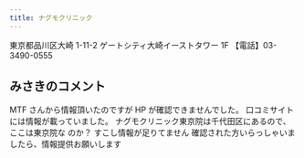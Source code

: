 ```yaml
---
title: ナグモクリニック
---
```

東京都品川区大崎 1-11-2
ゲートシティ大崎イーストタワー 1F
【電話】03-3490-0555
## みさきのコメント
MTF さんから情報頂いたのですが HP が確認できませんでした。 口コミサイトには情報が載っていました。
ナグモクリニック東京院は千代田区にあるので、ここは東京院な のか？
すこし情報が足りてません
確認された方いらっしゃいましたら、情報提供お願いします

